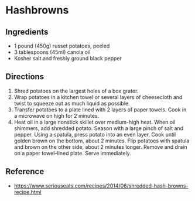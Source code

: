 # Hashbrowns

## Ingredients

* 1 pound (450g) russet potatoes, peeled
* 3 tablespoons (45ml) canola oil
* Kosher salt and freshly ground black pepper

## Directions

1. Shred potatoes on the largest holes of a box grater.
2. Wrap potatoes in a kitchen towel or several layers of cheesecloth and twist
   to squeeze out as much liquid as possible.
3. Transfer potatoes to a plate lined with 2 layers of paper towels. Cook in a
   microwave on high for 2 minutes.
4. Heat oil in a large nonstick skillet over medium-high heat. When oil
   shimmers, add shredded potato. Season with a large pinch of salt and pepper.
   Using a spatula, press potato into an even layer. Cook until golden brown on
   the bottom, about 2 minutes. Flip potatoes with spatula and brown on the
   other side, about 2 minutes longer. Remove and drain on a paper towel–lined
   plate. Serve immediately.

## Reference

* <https://www.seriouseats.com/recipes/2014/06/shredded-hash-browns-recipe.html>
